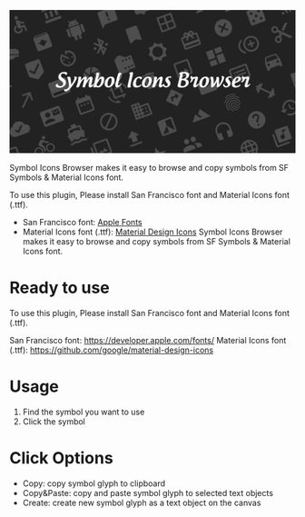 ![Symbol Icons Browser](assets/artwork.png)

Symbol Icons Browser makes it easy to browse and copy symbols from SF Symbols & Material Icons font.

To use this plugin, Please install San Francisco font and Material Icons font (.ttf).

- San Francisco font: [Apple Fonts](https://developer.apple.com/fonts/)
- Material Icons font (.ttf): [Material Design Icons](https://github.com/google/material-design-icons)
Symbol Icons Browser makes it easy to browse and copy symbols from SF Symbols & Material Icons font.

# Ready to use
To use this plugin, Please install San Francisco font and Material Icons font (.ttf).

San Francisco font: https://developer.apple.com/fonts/
Material Icons font (.ttf): https://github.com/google/material-design-icons

# Usage
1. Find the symbol you want to use
2. Click the symbol

# Click Options
- Copy: copy symbol glyph to clipboard
- Copy&Paste: copy and paste symbol glyph to selected text objects
- Create: create new symbol glyph as a text object on the canvas